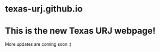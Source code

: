# texas-urj.github.io
<h1> This is the new Texas URJ webpage! </h1>
More updates are coming soon :)
